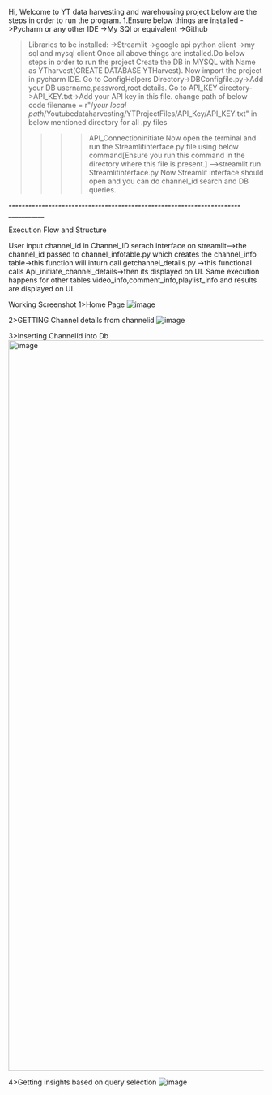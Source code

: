 Hi,
Welcome to YT data harvesting and warehousing project below are the steps in order to run the program.
1.Ensure below things are installed
->Pycharm or any other IDE
->My SQl or equivalent
->Github
>Libraries to be installed:
->Streamlit
->google api python client
->my sql and mysql client
Once all above things are installed.Do below steps in order to run the project
>Create the DB in MYSQL with Name as YTharvest(CREATE DATABASE YTHarvest).
>Now import the project in pycharm IDE.
>Go to ConfigHelpers Directory->DBConfigfile.py->Add your DB username,password,root details.
>Go to API_KEY directory->API_KEY.txt->Add your API key in this file.
>change path of below code
>filename = r"/*your local path*/Youtubedataharvesting/YTProjectFiles/API_Key/API_KEY.txt" in below mentioned directory for all .py files
>>>>API_Connectioninitiate
>Now open the terminal and run the Streamlitinterface.py file using below command[Ensure you run this command in the directory where this file is present.]
-->streamlit run Streamlitinterface.py
>Now Streamlit interface should open and you can do channel_id search and DB queries.

____-------------------------__________________________------------------------------___________________________---------------______________

Execution Flow and Structure

User input channel_id in Channel_ID serach interface on streamlit-->the channel_id passed to channel_infotable.py which creates the channel_info table->this function will inturn call getchannel_details.py ->this functional calls Api_initiate_channel_details->then its displayed on UI.
Same execution happens for other tables video_info,comment_info,playlist_info and results are displayed on UI.

Working Screenshot
1>Home Page
![image](https://github.com/Shashankkaundal/YT-Data-Harvesting-and-warehousing-project/assets/128712853/6666c4d5-e6af-4b39-8f9a-c6bcdd2ba3b7)

2>GETTING Channel details from channelid
![image](https://github.com/Shashankkaundal/YT-Data-Harvesting-and-warehousing-project/assets/128712853/83b9e652-115f-4dcd-b63d-66b293e24ded)

3>Inserting ChannelId into Db
<img width="1440" alt="image" src="https://github.com/Shashankkaundal/YT-Data-Harvesting-and-warehousing-project/assets/128712853/bf519d97-5032-41cf-b49d-925b26271745">

4>Getting insights based on query selection
![image](https://github.com/Shashankkaundal/YT-Data-Harvesting-and-warehousing-project/assets/128712853/5f2c1d42-2112-4327-9c06-d39d3b1d3e7b)


